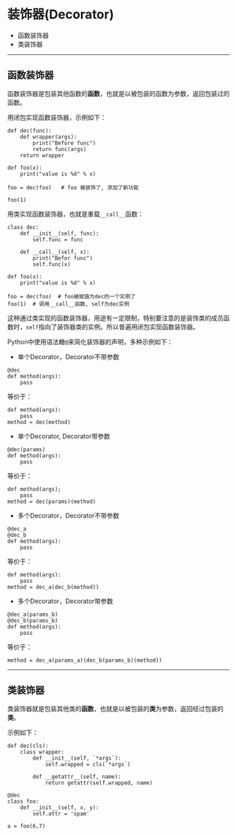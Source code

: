 # 装饰器(Decorator)

+ 函数装饰器
+ 类装饰器

--------------------------------------------------------------------------------
## 函数装饰器
函数装饰器是包装其他函数的**函数**，也就是以被包装的函数为参数，返回包装过的函数。

用闭包实现函数装饰器，示例如下：
```
def dec(func):
	def wrapper(args):
		print("Before func")
		return func(args)
	return wrapper

def foo(x):
	print("value is %d" % x)

foo = dec(foo)   # foo 被装饰了, 添加了新功能

foo(1)
```

用类实现函数装饰器，也就是重载`__call__`函数：
```
class dec:
	def __init__(self, func):
		self.func = func

	def __call__(self, x):
		print("Befor func")
		self.func(x)

def foo(x):
	print("value is %d" % x)

foo = dec(foo)  # foo被赋值为dec的一个实例了
foo(1)	# 调用__call__函数, self为dec实例
```

这种通过类实现的函数装饰器，用途有一定限制，特别要注意的是装饰类的成员函数时，`self`指向了装饰器类的实例。所以普遍用闭包实现函数装饰器。

Python中使用语法糖`@`来简化装饰器的声明，多种示例如下：

+ 单个Decorator，Decorator不带参数
```
@dec
def method(args):
	pass
```

等价于：
```
def method(args):
	pass
method = dec(method)
```

+ 单个Decorator, Decorator带参数
```
@dec(params)
def method(args):
	pass
```

等价于：
```
def method(args);
	pass
method = dec(params)(method)
```

+ 多个Decorator，Decorator不带参数
```
@dec_a
@dec_b
def method(args):
	pass
```

等价于：
```
def method(args):
	pass
method = dec_a(dec_b(method))
```

+ 多个Decorator，Decorator带参数
```
@dec_a(params_b)
@dec_b(params_b)
def method(args):
	pass

```
等价于：
```
method = dec_a(params_a)(dec_b(params_b)(method))
```

--------------------------------------------------------------------------------
## 类装饰器
类装饰器就是包装其他类的**函数**，也就是以被包装的**类**为参数，返回经过包装的**类**。

示例如下：
```
def dec(cls):
	class wrapper:
		def __init__(self, `*args`):
			self.wrapped = cls(`*args`)

		def __getattr__(self, name):
			return getattr(self.wrapped, name)

@dec
class foo:
	def __init__(self, x, y):
		self.attr = 'spam'

a = foo(6,7)

```
